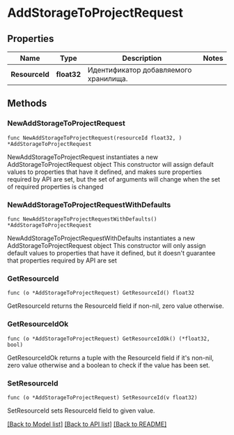 # AddStorageToProjectRequest

## Properties

Name | Type | Description | Notes
------------ | ------------- | ------------- | -------------
**ResourceId** | **float32** | Идентификатор добавляемого хранилища. | 

## Methods

### NewAddStorageToProjectRequest

`func NewAddStorageToProjectRequest(resourceId float32, ) *AddStorageToProjectRequest`

NewAddStorageToProjectRequest instantiates a new AddStorageToProjectRequest object
This constructor will assign default values to properties that have it defined,
and makes sure properties required by API are set, but the set of arguments
will change when the set of required properties is changed

### NewAddStorageToProjectRequestWithDefaults

`func NewAddStorageToProjectRequestWithDefaults() *AddStorageToProjectRequest`

NewAddStorageToProjectRequestWithDefaults instantiates a new AddStorageToProjectRequest object
This constructor will only assign default values to properties that have it defined,
but it doesn't guarantee that properties required by API are set

### GetResourceId

`func (o *AddStorageToProjectRequest) GetResourceId() float32`

GetResourceId returns the ResourceId field if non-nil, zero value otherwise.

### GetResourceIdOk

`func (o *AddStorageToProjectRequest) GetResourceIdOk() (*float32, bool)`

GetResourceIdOk returns a tuple with the ResourceId field if it's non-nil, zero value otherwise
and a boolean to check if the value has been set.

### SetResourceId

`func (o *AddStorageToProjectRequest) SetResourceId(v float32)`

SetResourceId sets ResourceId field to given value.



[[Back to Model list]](../README.md#documentation-for-models) [[Back to API list]](../README.md#documentation-for-api-endpoints) [[Back to README]](../README.md)


